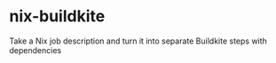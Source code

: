 # nix-buildkite
Take a Nix job description and turn it into separate Buildkite steps with dependencies
